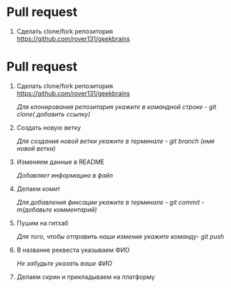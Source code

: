 # Pull request

1. Сделать clone/fork репозитория https://github.com/rover131/geekbrains
# Pull request

1. Сделать clone/fork репозитория https://github.com/rover131/geekbrains

    *Для клонирования репозитария укажите в командной строке - git clone( добавить ссылку)*

2. Создать новую ветку

    *Для создания новой ветки укажите в терминале - git branch (имя новой ветки)* 

3. Изменяем данные в README

   *Добавляет информацию в файл*

4. Делаем комит

    *Для добавления фиксации укажите в терминале - git commit -m(добавьте комментарий)*

5. Пушим на гитхаб

   *Для того, чтобы отправить наши измения  укажите команду- git push*

6. В название реквеста указываем ФИО
 
   *Не забудьте указать ваше ФИО*

7. Делаем скрин и прикладываем на платформу